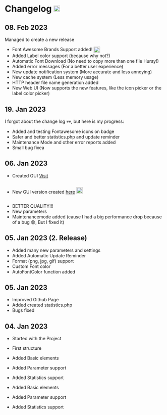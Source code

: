 # Changelog <img src="https://api.jm26.net/badge?g&label=Change&message=Log&color=0062cc&format=png&scale=20&autofontcolor=true&resizeoutput=false" height="20px" alt="Change Log">

## 08. Feb 2023

Managed to create a new release 
- Font Awesome Brands Support added! <img height="20" src="https://raw.githubusercontent.com/FortAwesome/Font-Awesome/master/svgs/brands/font-awesome.svg?sanitize=true" alt="Font Awesome" style="vertical-align: middle;">
- Added Label color support (because why not?)
- Automatic Font Download (No need to copy more than one file Huray!)
- Added error messages (For a better user experience)
- New update notification system (More accurate and less annoying)
- New cache system (Less memory usage)
- HTTP header file name generation added
- New Web UI (Now supports the new features, like the icon picker or the label color picker)

## 19. Jan 2023

I forgot about the change log 💀💀, but here is my progress:
- Added and testing Fontawesome icons on badge
- Safer and better statistics.php and update reminder
- Maintenance Mode and other error reports added
- Small bug fixea

## 06. Jan 2023

- Created GUI [Visit](https://jmcrafter26.github.io/php-badges/generate)
<div style="display: inline-block;">

- New GUI version created [here](https://test.jm26.net/badge-generator/)   <img src="https://api.jm26.net/badge?g&label=It's%20super&message=simple!&color=61fffc&format=png&scale=20&resizeoutput=false" height="20px" alt="It's super simple!">

</div>

- BETTER QUALITY!!!
- New parameters
- Maintenancemode added (cause I had a big performance drop because of a bug 😪, But I fixed it)


## 05. Jan 2023 (2. Release)

- Added many new parameters and settings
- Added Automatic Update Reminder
- Format (png, jpg, gif) support
- Custom Font color
- AutoFontColor function added

## 05. Jan 2023

- Improved Github Page
- Added created statistics.php
- Bugs fixed


## 04. Jan 2023

- Started with the Project
- First structure
- Added Basic elements
- Added Parameter support
- Added Statistics support



- Added Basic elements
- Added Parameter support
- Added Statistics support


